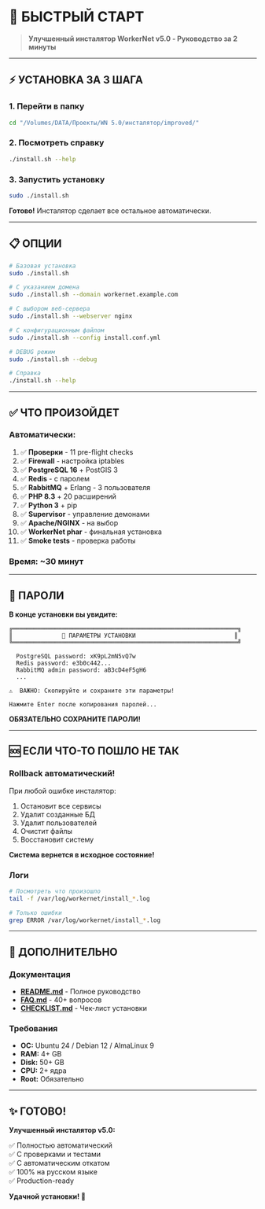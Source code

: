 # 🚀 БЫСТРЫЙ СТАРТ

> **Улучшенный инсталятор WorkerNet v5.0 - Руководство за 2 минуты**

---

## ⚡ УСТАНОВКА ЗА 3 ШАГА

### 1. Перейти в папку

```bash
cd "/Volumes/DATA/Проекты/WN 5.0/инсталятор/improved/"
```

### 2. Посмотреть справку

```bash
./install.sh --help
```

### 3. Запустить установку

```bash
sudo ./install.sh
```

**Готово!** Инсталятор сделает все остальное автоматически.

---

## 📋 ОПЦИИ

```bash
# Базовая установка
sudo ./install.sh

# С указанием домена
sudo ./install.sh --domain workernet.example.com

# С выбором веб-сервера
sudo ./install.sh --webserver nginx

# С конфигурационным файлом
sudo ./install.sh --config install.conf.yml

# DEBUG режим
sudo ./install.sh --debug

# Справка
./install.sh --help
```

---

## ✅ ЧТО ПРОИЗОЙДЕТ

### Автоматически:

1. ✅ **Проверки** - 11 pre-flight checks
2. ✅ **Firewall** - настройка iptables
3. ✅ **PostgreSQL 16** + PostGIS 3
4. ✅ **Redis** - с паролем
5. ✅ **RabbitMQ** + Erlang - 3 пользователя
6. ✅ **PHP 8.3** + 20 расширений
7. ✅ **Python 3** + pip
8. ✅ **Supervisor** - управление демонами
9. ✅ **Apache/NGINX** - на выбор
10. ✅ **WorkerNet phar** - финальная установка
11. ✅ **Smoke tests** - проверка работы

### Время: ~30 минут

---

## 🔑 ПАРОЛИ

**В конце установки вы увидите:**

```
╔════════════════════════════════════════════════════════════════╗
║              🔑 ПАРАМЕТРЫ УСТАНОВКИ                            ║
╚════════════════════════════════════════════════════════════════╝

  PostgreSQL password: xK9pL2mN5vQ7w
  Redis password: e3b0c442...
  RabbitMQ admin password: aB3cD4eF5gH6
  ...

⚠️  ВАЖНО: Скопируйте и сохраните эти параметры!

Нажмите Enter после копирования паролей...
```

**ОБЯЗАТЕЛЬНО СОХРАНИТЕ ПАРОЛИ!**

---

## 🆘 ЕСЛИ ЧТО-ТО ПОШЛО НЕ ТАК

### Rollback автоматический!

При любой ошибке инсталятор:
1. Остановит все сервисы
2. Удалит созданные БД
3. Удалит пользователей
4. Очистит файлы
5. Восстановит систему

**Система вернется в исходное состояние!**

### Логи

```bash
# Посмотреть что произошло
tail -f /var/log/workernet/install_*.log

# Только ошибки
grep ERROR /var/log/workernet/install_*.log
```

---

## 📖 ДОПОЛНИТЕЛЬНО

### Документация

- **[README.md](README.md)** - Полное руководство
- **[FAQ.md](../FAQ.md)** - 40+ вопросов
- **[CHECKLIST.md](../CHECKLIST.md)** - Чек-лист установки

### Требования

- **ОС:** Ubuntu 24 / Debian 12 / AlmaLinux 9
- **RAM:** 4+ GB
- **Disk:** 50+ GB
- **CPU:** 2+ ядра
- **Root:** Обязательно

---

## ✨ ГОТОВО!

**Улучшенный инсталятор v5.0:**

✅ Полностью автоматический  
✅ С проверками и тестами  
✅ С автоматическим откатом  
✅ 100% на русском языке  
✅ Production-ready  

**Удачной установки! 🚀**

